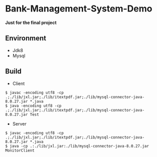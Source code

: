 # Bank-Management-System-Demo
**Just for the final project**
## Environment 
- Jdk8
- Mysql
## Build

- Client
``` 
$ javac -encoding utf8 -cp .;./lib/jxl.jar;./lib/itextpdf.jar;./lib/mysql-connector-java-8.0.27.jar *.java
$ java -encoding utf8 -cp .;./lib/jxl.jar;./lib/itextpdf.jar;./lib/mysql-connector-java-8.0.27.jar Test
```

- Server
```
$ javac -encoding utf8 -cp .;./lib/jxl.jar;./lib/itextpdf.jar;./lib/mysql-connector-java-8.0.27.jar *.java
$ java -cp .:./lib/jxl.jar:./lib/mysql-connector-java-8.0.27.jar MonitorClient
```
